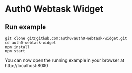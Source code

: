 # Auth0 Webtask Widget

## Run example

```shell
git clone git@github.com:auth0/auth0-webtask-widget.git
cd auth0-webtask-widget
npm install
npm start
```

You can now open the running example in your browser at http://localhost:8080
